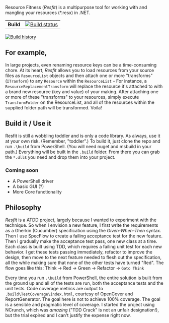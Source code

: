 Resource Fitness (*Resfit*) is a multipurpose tool for working with and mangling your resources (*.resx) in .NET. 

| | |
| --- | --- |
| **Build** | [![Build status](https://ci.appveyor.com/api/projects/status/pjxh5g91jpbh7t84?svg=true)](https://ci.appveyor.com/project/tygerbytes/resourcefitness) |

[![Build history](https://buildstats.info/appveyor/chart/tygerbytes/resourcefitness)](https://ci.appveyor.com/project/tygerbytes/resourcefitness/history)

## For example,
In large projects, even renaming resource keys can be a time-consuming chore. At its heart, *Resfit* allows you to load resources from your source files as `ResourceList` objects and then attach one or more "transforms" (`ITranform`) to any `Resource` within the `ResourceList` - For instance, a `ResourceReplacementTransform` will replace the resource it's attached to with a brand new resource (key and value) of your making. After attaching one or more of these "transforms" to your resources, simply execute `TransformFolder` on the ResourceList, and all of the resources within the supplied folder path will be transformed. Voila!

## Build it / Use it
Resfit is still a wobbling toddler and is only a code library. As always, use it at your own risk. (Remember, "toddler".) To build it, just clone the repo and run `.\build` from PowerShell. (You will need nuget and msbuild in your path.) Everything will be built in the `.build` folder. From there you can grab the `*.dll`s you need and drop them into your project.

### Coming soon
 - A PowerShell driver
 - A basic GUI (?)
 - More Core functionality

## Philosophy
*Resfit* is a ATDD project, largely because I wanted to experiment with the technique. So when I envision a new feature, I first write the requirements as a Gherkin (Cucumber) specification using the *Given-When-Then* syntax. Then I use SpecFlow to create a failing acceptance test for the new feature. Then I gradually make the acceptance test pass, one new class at a time. Each class is built using TDD, which requires a failing unit test for each new behavior. I get these tests passing immediately, refactor to improve the design, then move to the next feature needed to flesh out the specification, all the while making sure that none of the other tests have turned "Red". The flow goes like this: Think -> Red -> Green -> Refactor -> `Goto Think`

Every time you run `.\build` from PowerShell, the entire solution is built from the ground up and all of the tests are run, both the acceptance tests and the unit tests. Code coverage metrics are output to `.build\TestCoverage\index.html`, courtesy of OpenCover and ReportGenerator. The goal here is not to achieve 100% coverage. The goal is a sensible and pragmatic level of coverage. I started the project using NCrunch, which was *amazing* ("TDD Crack" is not an unfair designation!), but the trial expired and I can't justify the expense right now.
